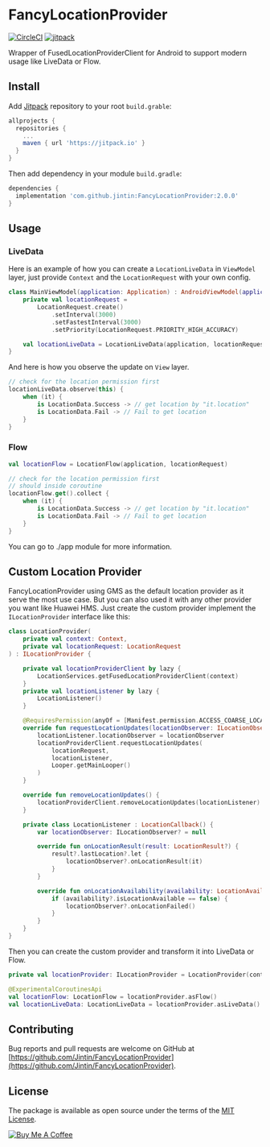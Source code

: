 # FancyLocationProvider

[![CircleCI](https://circleci.com/gh/Jintin/FancyLocationProvider.svg?style=shield)](https://circleci.com/gh/Jintin/FancyLocationProvider)
[![jitpack](https://jitpack.io/v/Jintin/FancyLocationProvider.svg)](https://jitpack.io/#Jintin/FancyLocationProvider)

Wrapper of FusedLocationProviderClient for Android to support modern usage like LiveData or Flow.

## Install

Add [Jitpack](https://jitpack.io/) repository to your root `build.grable`:
```groovy
allprojects {
  repositories {
    ...
    maven { url 'https://jitpack.io' }
  }
}
```

Then add dependency in your module `build.gradle`:
```groovy
dependencies {
  implementation 'com.github.jintin:FancyLocationProvider:2.0.0'
}
```

## Usage

### LiveData
Here is an example of how you can create a `LocationLiveData` in `ViewModel` layer, just provide `Context` and the `LocationRequest` with your own config.
```kotlin
class MainViewModel(application: Application) : AndroidViewModel(application) {
    private val locationRequest =
        LocationRequest.create()
            .setInterval(3000)
            .setFastestInterval(3000)
            .setPriority(LocationRequest.PRIORITY_HIGH_ACCURACY)

    val locationLiveData = LocationLiveData(application, locationRequest)
}
```
And here is how you observe the update on `View` layer.
```kotlin
// check for the location permission first
locationLiveData.observe(this) {
    when (it) {
        is LocationData.Success -> // get location by "it.location"
        is LocationData.Fail -> // Fail to get location
    }
}

```

### Flow

```kotlin
val locationFlow = LocationFlow(application, locationRequest)

// check for the location permission first
// should inside coroutine
locationFlow.get().collect {
    when (it) {
        is LocationData.Success -> // get location by "it.location"
        is LocationData.Fail -> // Fail to get location
    }
}

```

You can go to ./app module for more information.

## Custom Location Provider
FancyLocationProvider using GMS as the default location provider as it serve the most use case.
But you can also used it with any other provider you want like Huawei HMS. Just create the custom provider implement the `ILocationProvider` interface like this:
```kotlin
class LocationProvider(
    private val context: Context,
    private val locationRequest: LocationRequest
) : ILocationProvider {

    private val locationProviderClient by lazy {
        LocationServices.getFusedLocationProviderClient(context)
    }
    private val locationListener by lazy {
        LocationListener()
    }

    @RequiresPermission(anyOf = [Manifest.permission.ACCESS_COARSE_LOCATION, Manifest.permission.ACCESS_FINE_LOCATION])
    override fun requestLocationUpdates(locationObserver: ILocationObserver) {
        locationListener.locationObserver = locationObserver
        locationProviderClient.requestLocationUpdates(
            locationRequest,
            locationListener,
            Looper.getMainLooper()
        )
    }

    override fun removeLocationUpdates() {
        locationProviderClient.removeLocationUpdates(locationListener)
    }

    private class LocationListener : LocationCallback() {
        var locationObserver: ILocationObserver? = null

        override fun onLocationResult(result: LocationResult?) {
            result?.lastLocation?.let {
                locationObserver?.onLocationResult(it)
            }
        }

        override fun onLocationAvailability(availability: LocationAvailability?) {
            if (availability?.isLocationAvailable == false) {
                locationObserver?.onLocationFailed()
            }
        }
    }
}
```
Then you can create the custom provider and transform it into LiveData or Flow.
```kotlin
private val locationProvider: ILocationProvider = LocationProvider(context, locationRequest)

@ExperimentalCoroutinesApi
val locationFlow: LocationFlow = locationProvider.asFlow()
val locationLiveData: LocationLiveData = locationProvider.asLiveData()
```

## Contributing
Bug reports and pull requests are welcome on GitHub at [https://github.com/Jintin/FancyLocationProvider](https://github.com/Jintin/FancyLocationProvider).

## License
The package is available as open source under the terms of the [MIT License](http://opensource.org/licenses/MIT).

[![Buy Me A Coffee](https://www.buymeacoffee.com/assets/img/custom_images/orange_img.png)](https://www.buymeacoffee.com/jintin)
